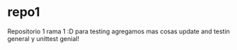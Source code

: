 # repo1
Repositorio 1
rama 1 :D para testing
agregamos mas cosas
update
and
testin
general
y unittest
genial!
